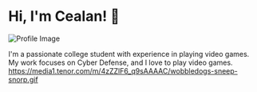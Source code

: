 

# Hi, I'm Cealan! 👋

![Profile Image](https://cdn.discordapp.com/avatars/235604578110930944/69426b460db167b47ab32961211fd3f0?size=1024)

I'm a passionate college student with experience in playing video games. My work focuses on Cyber Defense, and I love to play video games.
https://media1.tenor.com/m/4zZZlF6_q9sAAAAC/wobbledogs-sneep-snorp.gif

